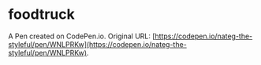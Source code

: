 # foodtruck

A Pen created on CodePen.io. Original URL: [https://codepen.io/nateg-the-styleful/pen/WNLPRKw](https://codepen.io/nateg-the-styleful/pen/WNLPRKw).

